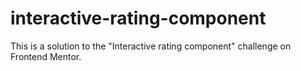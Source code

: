 # interactive-rating-component
This is a solution to the "Interactive rating component" challenge on Frontend Mentor.
